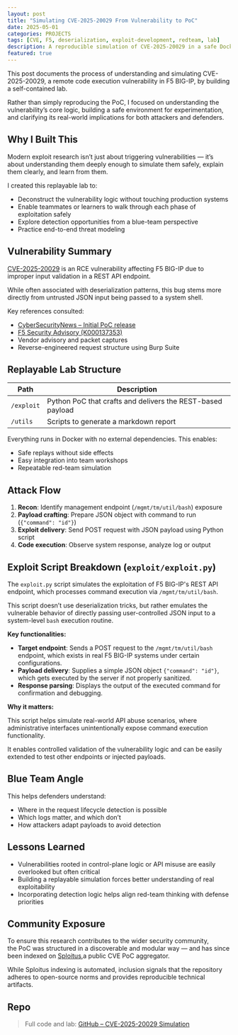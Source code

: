 ```yaml
---
layout: post
title: "Simulating CVE-2025-20029 From Vulnerability to PoC"
date: 2025-05-01
categories: PROJECTS
tags: [CVE, F5, deserialization, exploit-development, redteam, lab]
description: A reproducible simulation of CVE-2025-20029 in a safe Docker lab. Focused on vulnerability logic, not just exploitation.
featured: true
---
```



This post documents the process of understanding and simulating CVE-2025-20029, a remote code execution vulnerability in F5 BIG-IP, by building a self-contained lab.  

Rather than simply reproducing the PoC, I focused on understanding the vulnerability’s core logic, building a safe environment for experimentation, and clarifying its real-world implications for both attackers and defenders.

## Why I Built This

Modern exploit research isn’t just about triggering vulnerabilities — it’s about understanding them deeply enough to simulate them safely, explain them clearly, and learn from them. 

I created this replayable lab to:

- Deconstruct the vulnerability logic without touching production systems  
- Enable teammates or learners to walk through each phase of exploitation safely  
- Explore detection opportunities from a blue-team perspective  
- Practice end-to-end threat modeling

## Vulnerability Summary

[CVE-2025-20029](https://nvd.nist.gov/vuln/detail/CVE-2025-20029) is an RCE vulnerability affecting F5 BIG-IP due to improper input validation in a REST API endpoint.  

While often associated with deserialization patterns, this bug stems more directly from untrusted JSON input being passed to a system shell.   

Key references consulted:

- [CyberSecurityNews – Initial PoC release](https://www.cybersecuritynews.com/poc-exploit-f5-cve-2025-20029/)  
- [F5 Security Advisory (K000137353)](https://support.f5.com/csp/article/K000137353)   
- Vendor advisory and packet captures  
- Reverse-engineered request structure using Burp Suite  

## Replayable Lab Structure

| Path              | Description                               |
|-------------------|-------------------------------------------|
| `/exploit`        | Python PoC that crafts and delivers the REST-based payload |
| `/utils`          | Scripts to generate a markdown report |

Everything runs in Docker with no external dependencies. This enables:

- Safe replays without side effects  
- Easy integration into team workshops  
- Repeatable red-team simulation  

## Attack Flow

1. **Recon**: Identify management endpoint (`/mgmt/tm/util/bash`) exposure  
2. **Payload crafting**: Prepare JSON object with command to run (`{"command": "id"}`)  
3. **Exploit delivery**: Send POST request with JSON payload using Python script  
4. **Code execution**: Observe system response, analyze log or output

## Exploit Script Breakdown (`exploit/exploit.py`)

The `exploit.py` script simulates the exploitation of F5 BIG-IP's REST API endpoint, which processes command execution via `/mgmt/tm/util/bash`.  

This script doesn’t use deserialization tricks, but rather emulates the vulnerable behavior of directly passing user-controlled JSON input to a system-level `bash` execution routine.

**Key functionalities:**

- **Target endpoint**: Sends a POST request to the `/mgmt/tm/util/bash` endpoint, which exists in real F5 BIG-IP systems under certain configurations.  
- **Payload delivery**: Supplies a simple JSON object `{"command": "id"}`, which gets executed by the server if not properly sanitized.  
- **Response parsing**: Displays the output of the executed command for confirmation and debugging.

**Why it matters:**

This script helps simulate real-world API abuse scenarios, where administrative interfaces unintentionally expose command execution functionality.  

It enables controlled validation of the vulnerability logic and can be easily extended to test other endpoints or injected payloads.

## Blue Team Angle

This helps defenders understand:

- Where in the request lifecycle detection is possible  
- Which logs matter, and which don’t  
- How attackers adapt payloads to avoid detection

## Lessons Learned

- Vulnerabilities rooted in control-plane logic or API misuse are easily overlooked but often critical  
- Building a replayable simulation forces better understanding of real exploitability  
- Incorporating detection logic helps align red-team thinking with defense priorities

## Community Exposure

To ensure this research contributes to the wider security community,  
the PoC was structured in a discoverable and modular way — and has since been indexed on [Sploitus](https://sploitus.com/?query=CVE-2025-20029-simulation#exploits),a public CVE PoC aggregator.

While Sploitus indexing is automated, inclusion signals that the repository adheres to open-source norms and provides reproducible technical artifacts.  

## Repo

> Full code and lab: [GitHub – CVE-2025-20029 Simulation](https://github.com/schoi1337/CVE-2025-20029-simulation)
